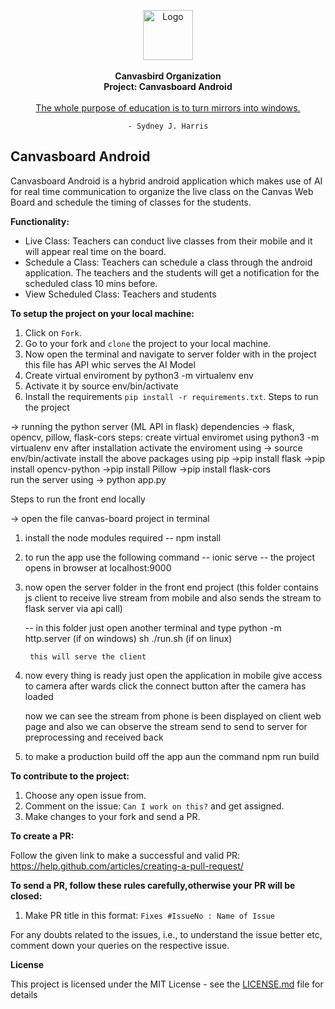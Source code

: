 <p align="center">
<img alt="Logo" height="80" src="https://github.com/Canvasbird/canvasboard/blob/master/src/assets/home/logo_bw.png?raw=true" width="80">
<br>
<br>
<strong>Canvasbird Organization</strong>
<br>
<strong>Project: Canvasboard Android</strong>
<br>
<br>
<a href="#">
The whole purpose of education is to turn mirrors into windows.
</a>
<br>
<code href="#">
- Sydney J. Harris
</code>
</p>

## Canvasboard Android

Canvasboard Android is a hybrid android application which makes use of AI for real time communication to organize the live class on the Canvas Web Board and schedule the timing of classes for the students.

**Functionality:**
* Live Class: Teachers can conduct live classes from their mobile and it will appear real time on the board.
* Schedule a Class: Teachers can schedule a class through the android application. The teachers and the students will get a notification for the scheduled class 10 mins before.
* View Scheduled Class: Teachers and students

**To setup the project on your local machine:**

1. Click on `Fork`.
2. Go to your fork and `clone` the project to your local machine.
3. Now open the terminal and navigate to server folder with in the project this file has API whic serves the AI Model
4. Create virtual enviroment by python3 -m virtualenv env
5. Activate it by source env/bin/activate
6. Install the requirements `pip install -r requirements.txt`.
Steps to run the project

-> running the python server (ML API in flask)
	dependencies -> flask, opencv, pillow, flask-cors
	steps:
		create virtual enviromet using python3 -m virtualenv env
		after installation activate the enviroment using
			-> source env/bin/activate
		install the above packages using pip
			->pip install flask
			->pip install opencv-python
			->pip install Pillow
			->pip install flask-cors	
		run the server using
			-> python app.py

Steps to run the front end locally

-> open the file canvas-board project in terminal
1. install the node modules required
	-- npm install
2. to run the app use the following command
	-- ionic serve
	-- the project opens in browser at localhost:9000
3. now open the server folder in the front end project (this folder contains js client to receive live stream from mobile and also sends the stream to flask server via api call)
	
	-- in this folder just open another terminal and type
		python -m http.server (if on windows) 
		sh ./run.sh (if on linux)
		
		this will serve the client

4. now every thing is ready just open the application in mobile give access to camera
after wards click the connect button after the camera has loaded

	now we can see the stream from phone is been displayed on client web page
	and also we can observe the stream send to send to server for preprocessing and received 	back	

5. to make a production build off the app aun the command
	npm run build


**To contribute to the project:**

1. Choose any open issue from.
2. Comment on the issue: `Can I work on this?` and get assigned.
3. Make changes to your fork and send a PR.

**To create a PR:**

Follow the given link to make a successful and valid PR: https://help.github.com/articles/creating-a-pull-request/

**To send a PR, follow these rules carefully,**otherwise your PR will be closed**:**

1. Make PR title in this format: `Fixes #IssueNo : Name of Issue`

For any doubts related to the issues, i.e., to understand the issue better etc, comment down your queries on the respective issue.


**License**

This project is licensed under the MIT License - see the [LICENSE.md](https://github.com/Canvasbird/canvasboard-android/blob/master/LICENSE) file for details


